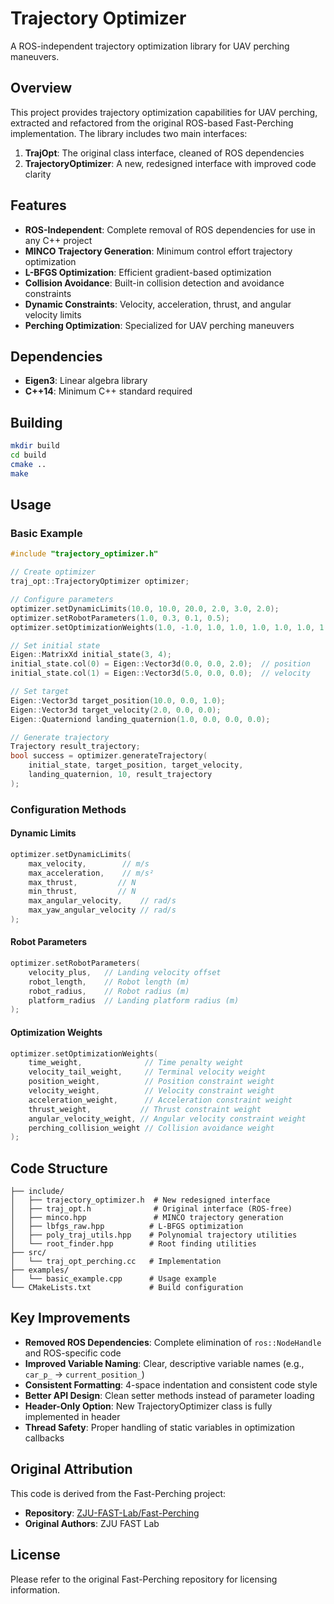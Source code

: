 # Trajectory Optimizer

A ROS-independent trajectory optimization library for UAV perching maneuvers.

## Overview

This project provides trajectory optimization capabilities for UAV perching, extracted and refactored from the original ROS-based Fast-Perching implementation. The library includes two main interfaces:

1. **TrajOpt**: The original class interface, cleaned of ROS dependencies
2. **TrajectoryOptimizer**: A new, redesigned interface with improved code clarity

## Features

- **ROS-Independent**: Complete removal of ROS dependencies for use in any C++ project
- **MINCO Trajectory Generation**: Minimum control effort trajectory optimization
- **L-BFGS Optimization**: Efficient gradient-based optimization
- **Collision Avoidance**: Built-in collision detection and avoidance constraints
- **Dynamic Constraints**: Velocity, acceleration, thrust, and angular velocity limits
- **Perching Optimization**: Specialized for UAV perching maneuvers

## Dependencies

- **Eigen3**: Linear algebra library
- **C++14**: Minimum C++ standard required

## Building

```bash
mkdir build
cd build
cmake ..
make
```

## Usage

### Basic Example

```cpp
#include "trajectory_optimizer.h"

// Create optimizer
traj_opt::TrajectoryOptimizer optimizer;

// Configure parameters
optimizer.setDynamicLimits(10.0, 10.0, 20.0, 2.0, 3.0, 2.0);
optimizer.setRobotParameters(1.0, 0.3, 0.1, 0.5);
optimizer.setOptimizationWeights(1.0, -1.0, 1.0, 1.0, 1.0, 1.0, 1.0, 1.0);

// Set initial state
Eigen::MatrixXd initial_state(3, 4);
initial_state.col(0) = Eigen::Vector3d(0.0, 0.0, 2.0);  // position
initial_state.col(1) = Eigen::Vector3d(5.0, 0.0, 0.0);  // velocity

// Set target
Eigen::Vector3d target_position(10.0, 0.0, 1.0);
Eigen::Vector3d target_velocity(2.0, 0.0, 0.0);
Eigen::Quaterniond landing_quaternion(1.0, 0.0, 0.0, 0.0);

// Generate trajectory
Trajectory result_trajectory;
bool success = optimizer.generateTrajectory(
    initial_state, target_position, target_velocity, 
    landing_quaternion, 10, result_trajectory
);
```

### Configuration Methods

#### Dynamic Limits
```cpp
optimizer.setDynamicLimits(
    max_velocity,        // m/s
    max_acceleration,    // m/s²
    max_thrust,         // N
    min_thrust,         // N
    max_angular_velocity,    // rad/s
    max_yaw_angular_velocity // rad/s
);
```

#### Robot Parameters
```cpp
optimizer.setRobotParameters(
    velocity_plus,   // Landing velocity offset
    robot_length,    // Robot length (m)
    robot_radius,    // Robot radius (m)
    platform_radius  // Landing platform radius (m)
);
```

#### Optimization Weights
```cpp
optimizer.setOptimizationWeights(
    time_weight,              // Time penalty weight
    velocity_tail_weight,     // Terminal velocity weight
    position_weight,          // Position constraint weight
    velocity_weight,          // Velocity constraint weight
    acceleration_weight,      // Acceleration constraint weight
    thrust_weight,           // Thrust constraint weight
    angular_velocity_weight, // Angular velocity constraint weight
    perching_collision_weight // Collision avoidance weight
);
```

## Code Structure

```
├── include/
│   ├── trajectory_optimizer.h  # New redesigned interface
│   ├── traj_opt.h              # Original interface (ROS-free)
│   ├── minco.hpp               # MINCO trajectory generation
│   ├── lbfgs_raw.hpp          # L-BFGS optimization
│   ├── poly_traj_utils.hpp    # Polynomial trajectory utilities
│   └── root_finder.hpp        # Root finding utilities
├── src/
│   └── traj_opt_perching.cc   # Implementation
├── examples/
│   └── basic_example.cpp      # Usage example
└── CMakeLists.txt             # Build configuration
```

## Key Improvements

- **Removed ROS Dependencies**: Complete elimination of `ros::NodeHandle` and ROS-specific code
- **Improved Variable Naming**: Clear, descriptive variable names (e.g., `car_p_` → `current_position_`)
- **Consistent Formatting**: 4-space indentation and consistent code style
- **Better API Design**: Clean setter methods instead of parameter loading
- **Header-Only Option**: New TrajectoryOptimizer class is fully implemented in header
- **Thread Safety**: Proper handling of static variables in optimization callbacks

## Original Attribution

This code is derived from the Fast-Perching project:
- **Repository**: [ZJU-FAST-Lab/Fast-Perching](https://github.com/ZJU-FAST-Lab/Fast-Perching)
- **Original Authors**: ZJU FAST Lab

## License

Please refer to the original Fast-Perching repository for licensing information.